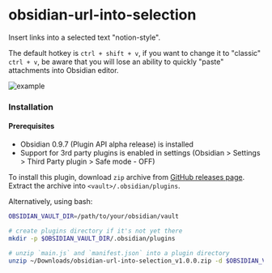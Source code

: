 # obsidian-url-into-selection

Insert links into a selected text "notion-style".

The default hotkey is `ctrl + shift + v`, if you want to change it to "classic" `ctrl + v`, 
be aware that you will lose an ability to quickly "paste" attachments into Obsidian editor.


![example](https://user-images.githubusercontent.com/4748206/97376946-665f1d00-18c7-11eb-8fd8-de2976fcdb47.gif)

### Installation


#### Prerequisites

- Obsidian 0.9.7 (Plugin API alpha release) is installed
- Support for 3rd party plugins is enabled in settings (Obsidian > Settings > Third Party plugin > Safe mode - OFF)


To install this plugin, download `zip` archive from [GitHub releases page](https://github.com/denolehov/obsidian-url-into-selection/releases).
Extract the archive into `<vault>/.obsidian/plugins`.

Alternatively, using bash:
```bash
OBSIDIAN_VAULT_DIR=/path/to/your/obsidian/vault

# create plugins directory if it's not yet there
mkdir -p $OBSIDIAN_VAULT_DIR/.obsidian/plugins

# unzip `main.js` and `manifest.json` into a plugin directory
unzip ~/Downloads/obsidian-url-into-selection_v1.0.0.zip -d $OBSIDIAN_VAULT_DIR/.obsidian/plugins
```
